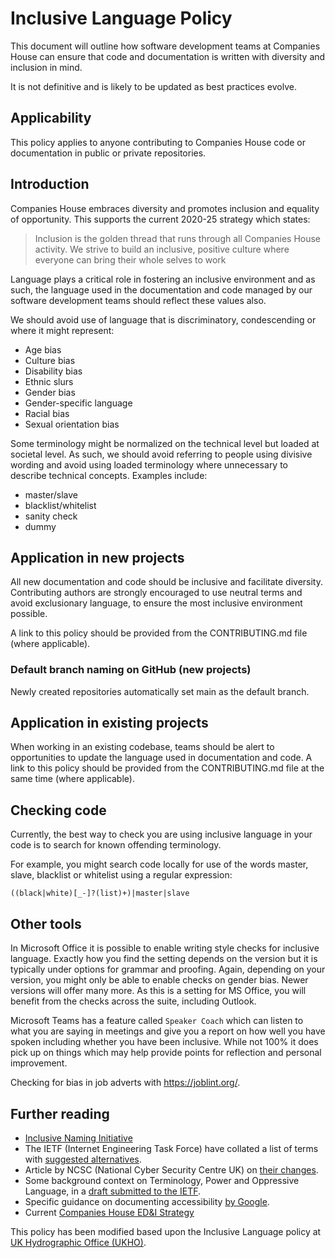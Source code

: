 # Inclusive Language Policy

This document will outline how software development teams at Companies House
can ensure that code and documentation is written with diversity and inclusion
in mind.

It is not definitive and is likely to be updated as best practices evolve.

## Applicability

This policy applies to anyone contributing to Companies House code or
documentation in public or private repositories.

## Introduction

Companies House embraces diversity and promotes inclusion and equality of
opportunity. This supports the current 2020-25 strategy which states:

> Inclusion is the golden thread that runs through all Companies House
> activity. We strive to build an inclusive, positive culture where
> everyone can bring their whole selves to work

Language plays a critical role in fostering an inclusive environment and as
such, the language used in the documentation and code managed by our software
development teams should reflect these values also.

We should avoid use of language that is discriminatory, condescending or where
it might represent:

- Age bias
- Culture bias
- Disability bias
- Ethnic slurs
- Gender bias
- Gender-specific language
- Racial bias
- Sexual orientation bias

Some terminology might be normalized on the technical level but loaded at
societal level. As such, we should avoid referring to people using divisive
wording and avoid using loaded terminology where unnecessary to describe
technical concepts. Examples include:

<!--alex disable blacklist sanity-check whitelist dummy-->
- master/slave
- blacklist/whitelist
- sanity check
- dummy
<!--alex enable blacklist sanity-check whitelist dummy-->

## Application in new projects

All new documentation and code should be inclusive and facilitate diversity.
Contributing authors are strongly encouraged to use neutral terms and avoid
exclusionary language, to ensure the most inclusive environment possible.

A link to this policy should be provided from the CONTRIBUTING.md file (where
applicable).

### Default branch naming on GitHub (new projects)

Newly created repositories automatically set main as the default branch.

## Application in existing projects

When working in an existing codebase, teams should be alert to opportunities to
update the language used in documentation and code. A link to this policy
should be provided from the CONTRIBUTING.md file at the same time (where
applicable).

## Checking code

Currently, the best way to check you are using inclusive language in your code
is to search for known offending terminology.

<!--alex disable blacklist whitelist-->
For example, you might search code locally for use of the words master, slave,
blacklist or whitelist using a regular expression:
<!--alex enable blacklist whitelist-->

`((black|white)[_-]?(list)+)|master|slave`

## Other tools

In Microsoft Office it is possible to enable writing style checks for inclusive
language. Exactly how you find the setting depends on the version but it is
typically under options for grammar and proofing. Again, depending on your
version, you might only be able to enable checks on gender bias. Newer versions
will offer many more. As this is a setting for MS Office, you will benefit
from the checks across the suite, including Outlook.

Microsoft Teams has a feature called `Speaker Coach` which can listen to what
you are saying in meetings and give you a report on how well you have spoken
including whether you have been inclusive. While not 100% it does pick up on
things which may help provide points for reflection and personal improvement.

Checking for bias in job adverts with <https://joblint.org/>.

## Further reading

- [Inclusive Naming Initiative](https://inclusivenaming.org/)
- The IETF (Internet Engineering Task Force) have collated a list of terms with
  [suggested alternatives](https://github.com/ietf/terminology).
- Article by NCSC (National Cyber Security Centre UK) on
  [their changes](https://www.ncsc.gov.uk/blog-post/terminology-its-not-black-and-white).
- Some background context on Terminology, Power and Oppressive Language, in a
  [draft submitted to the IETF](https://tools.ietf.org/id/draft-knodel-terminology-04.html).
- Specific guidance on documenting accessibility
  [by Google](https://developers.google.com/style/inclusive-documentation#about-disability-and-accessibility).
- Current
  [Companies House ED&I Strategy](https://companieshouse.sharepoint.com/:b:/r/sites/CommsStrategy/Shared%20Documents/ch-0164-d%26I-strategy.v5%20LATEST%20FINAL.pdf?csf=1&web=1&e=I7heIF)

This policy has been modified based upon the Inclusive Language policy at
[UK Hydrographic Office (UKHO)](https://github.com/UKHO/docs/blob/main/software-engineering-policies/InclusiveLanguage/InclusiveLanguagePolicy.md).
